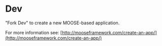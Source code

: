 Dev
=====

"Fork Dev" to create a new MOOSE-based application.

For more information see: [http://mooseframework.com/create-an-app/](http://mooseframework.com/create-an-app/)
